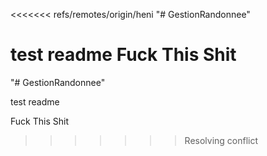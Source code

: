 <<<<<<< refs/remotes/origin/heni
"# GestionRandonnee" 

test readme
Fuck This Shit
=======
"# GestionRandonnee" 

test readme

Fuck This Shit
>>>>>>> Resolving conflict
